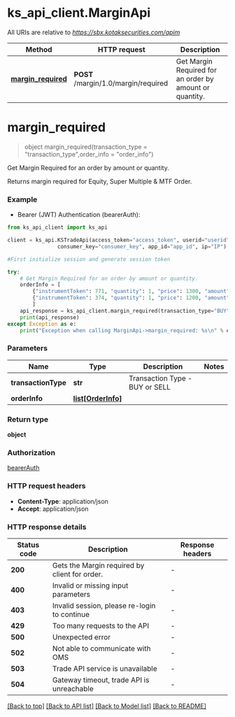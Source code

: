 # ks_api_client.MarginApi

All URIs are relative to *https://sbx.kotaksecurities.com/apim*

Method | HTTP request | Description
------------- | ------------- | -------------
[**margin_required**](MarginApi.md#margin_required) | **POST** /margin/1.0/margin/required | Get Margin Required for an order by amount or quantity.


# **margin_required**
> object margin_required(transaction_type = "transaction_type",order_info = "order_info")

Get Margin Required for an order by amount or quantity.

Returns margin required for Equity, Super Multiple & MTF Order.

### Example

* Bearer (JWT) Authentication (bearerAuth):
```python
from ks_api_client import ks_api

client = ks_api.KSTradeApi(access_token="access_token", userid="userid", \
                consumer_key="consumer_key", app_id="app_id", ip="IP")

#First initialize session and generate session token

try:
    # Get Margin Required for an order by amount or quantity.
    orderInfo = [
        {"instrumentToken": 771, "quantity": 1, "price": 1300, "amount": 0, "triggerPrice": 1190},
        {"instrumentToken": 374, "quantity": 1, "price": 1200, "amount": 0, "triggerPrice": 1150}
        ]
    api_response = ks_api_client.margin_required(transaction_type="BUY",order_info=order_info)
    print(api_response)
except Exception as e:
    print("Exception when calling MarginApi->margin_required: %s\n" % e)
```

### Parameters

Name | Type | Description  | Notes
------------- | ------------- | ------------- | -------------
**transactionType** | **str** | Transaction Type - BUY or SELL | 
**orderInfo** | [**list[OrderInfo]**](OrderInfo.md) |  | 

### Return type

**object**

### Authorization

[bearerAuth](../README.md#bearerAuth)

### HTTP request headers

 - **Content-Type**: application/json
 - **Accept**: application/json

### HTTP response details
| Status code | Description | Response headers |
|-------------|-------------|------------------|
**200** | Gets the Margin required by client for order. |  -  |
**400** | Invalid or missing input parameters |  -  |
**403** | Invalid session, please re-login to continue |  -  |
**429** | Too many requests to the API |  -  |
**500** | Unexpected error |  -  |
**502** | Not able to communicate with OMS |  -  |
**503** | Trade API service is unavailable |  -  |
**504** | Gateway timeout, trade API is unreachable |  -  |

[[Back to top]](#) [[Back to API list]](../README.md#documentation-for-api-endpoints) [[Back to Model list]](../README.md#documentation-for-models) [[Back to README]](../README.md)


